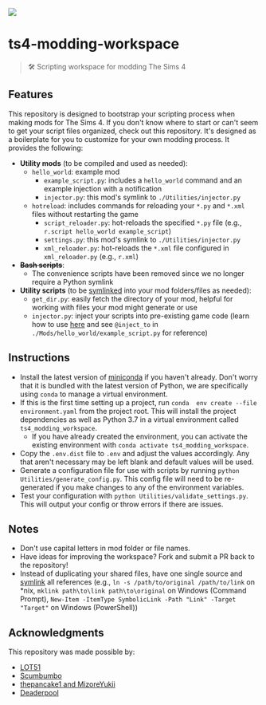 ![](https://user-images.githubusercontent.com/7295363/160976635-1ca3a6ce-43b6-47c2-98e3-71d0fcb8e11f.png)

# ts4-modding-workspace

> :hammer_and_wrench: Scripting workspace for modding The Sims 4

## Features

This repository is designed to bootstrap your scripting process when making mods for The Sims 4. If you don't know where to start or can't seem to get your script files organized, check out this repository. It's designed as a boilerplate for you to customize for your own modding process. It provides the following:

- **Utility mods** (to be compiled and used as needed):
  - `hello_world`: example mod
    - `example_script.py`: includes a `hello_world` command and an example injection with a notification
    - `injector.py`: this mod's symlink to `./Utilities/injector.py`
  - `hotreload`: includes commands for reloading your `*.py` and `*.xml` files without restarting the game
    - `script_reloader.py`: hot-reloads the specified `*.py` file (e.g., `r.script hello_world example_script`)
    - `settings.py`: this mod's symlink to `./Utilities/injector.py`
    - `xml_reloader.py`: hot-reloads the `*.xml` file configured in `xml_reloader.py` (e.g., `r.xml`)
- **~~Bash scripts~~**:
  - The convenience scripts have been removed since we no longer require a Python symlink
- **Utility scripts** (to be [symlinked](https://www.google.com/search?q=how+to+make+a+symlink) into your mod folders/files as needed):
  - `get_dir.py`: easily fetch the directory of your mod, helpful for working with files your mod might generate or use
  - `injector.py`: inject your scripts into pre-existing game code (learn how to use [here](https://modthesims.info/showthread.php?p=4751246#post4751246) and see `@inject_to` in `./Mods/hello_world/example_script.py` for reference)

## Instructions

- Install the latest version of [miniconda](https://docs.conda.io/en/latest/miniconda.html#latest-miniconda-installer-links)
if you haven't already. Don't worry that it is bundled with the latest version of Python, we are specifically using `conda`
to manage a virtual environment.
- If this is the first time setting up a project, run `conda  env create --file environment.yaml` from the project root.
This will install the project dependencies as well as Python 3.7 in a virtual environment called `ts4_modding_workspace`.
  - If you have already created the environment, you can activate the existing environment with `conda activate ts4_modding_workspace`.
- Copy the `.env.dist` file to `.env` and adjust the values accordingly. Any that aren't necessary may be left blank and
default values will be used.
- Generate a configuration file for use with scripts by running `python Utilities/generate_config.py`. This config file
  will need to be re-generated if you make changes to any of the environment variables.
- Test your configuration with `python Utilities/validate_settings.py`. This will output your config or throw errors if
there are issues.

## Notes

- Don't use capital letters in mod folder or file names.
- Have ideas for improving the workspace? Fork and submit a PR back to the repository!
- Instead of duplicating your shared files, have one single source and [symlink](https://www.google.com/search?q=how+to+make+a+symlink)
  all references (e.g., `ln -s /path/to/original /path/to/link` on *nix, `mklink path\to\link path\to\original` on Windows
  (Command Prompt), `New-Item -ItemType SymbolicLink -Path "Link" -Target "Target"` on Windows (PowerShell))

## Acknowledgments

This repository was made possible by:

- [LOT51](https://lot51.cc/)
- [Scumbumbo](https://scumbumbomods.com/)
- [thepancake1 and MizoreYukii](https://www.patreon.com/pancakemizore)
- [Deaderpool](https://deaderpool-mccc.com/)
